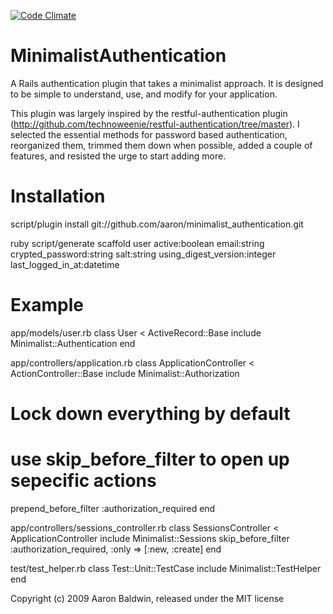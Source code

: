 [![Code Climate](https://codeclimate.com/badge.png)](https://codeclimate.com/github/wwidea/minimalist_authentication)

MinimalistAuthentication
========================

A Rails authentication plugin that takes a minimalist approach. It is designed to be simple to understand, use, and modify for your application.

This plugin was largely inspired by the restful-authentication plugin (http://github.com/technoweenie/restful-authentication/tree/master). I selected the essential methods for password based authentication, reorganized them, trimmed them down when possible, added a couple of features, and resisted the urge to start adding more.


Installation
============
script/plugin install git://github.com/aaron/minimalist_authentication.git

ruby script/generate scaffold user active:boolean email:string crypted_password:string salt:string using_digest_version:integer last_logged_in_at:datetime


Example
=======

app/models/user.rb
class User < ActiveRecord::Base
  include Minimalist::Authentication
end

app/controllers/application.rb
class ApplicationController < ActionController::Base
  include Minimalist::Authorization
  
  # Lock down everything by default
  # use skip_before_filter to open up sepecific actions
  prepend_before_filter :authorization_required
end

app/controllers/sessions_controller.rb
class SessionsController < ApplicationController
  include Minimalist::Sessions
  skip_before_filter :authorization_required, :only => [:new, :create]
end

test/test_helper.rb
class Test::Unit::TestCase
  include Minimalist::TestHelper
end


Copyright (c) 2009 Aaron Baldwin, released under the MIT license
